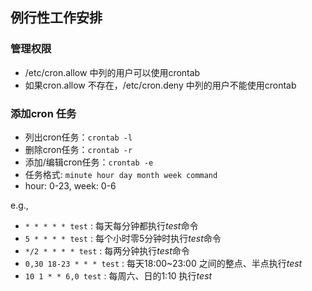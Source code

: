 ## 例行性工作安排

### 管理权限

* /etc/cron.allow 中列的用户可以使用crontab
* 如果cron.allow 不存在，/etc/cron.deny 中列的用户不能使用crontab

### 添加cron 任务

* 列出cron任务：`crontab -l`
* 删除cron任务：`crontab -r`
* 添加/编辑cron任务：`crontab -e`
* 任务格式: `minute hour day month week command`
* hour: 0-23, week: 0-6

e.g.,

* `* * * * * test` : 每天每分钟都执行*test*命令
* `5 * * * * test` : 每个小时零5分钟时执行*test*命令
* `*/2 * * * * test` : 每两分钟执行*test*命令
* `0,30 18-23 * * * test` : 每天18:00~23:00 之间的整点、半点执行*test*
* `10 1 * * 6,0 test` : 每周六、日的1:10 执行*test*
